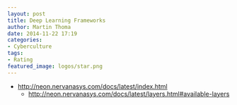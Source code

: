 ```yaml
---
layout: post
title: Deep Learning Frameworks
author: Martin Thoma
date: 2014-11-22 17:19
categories:
- Cyberculture
tags:
- Rating
featured_image: logos/star.png
---
```


- http://neon.nervanasys.com/docs/latest/index.html
  - http://neon.nervanasys.com/docs/latest/layers.html#available-layers